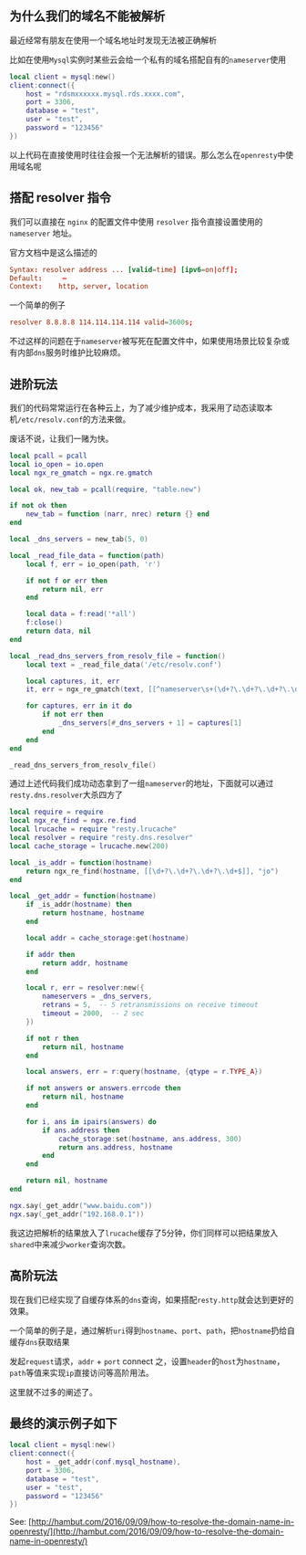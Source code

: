 ## 为什么我们的域名不能被解析

最近经常有朋友在使用一个域名地址时发现无法被正确解析

比如在使用`Mysql`实例时某些云会给一个私有的域名搭配自有的`nameserver`使用

```lua
local client = mysql:new()
client:connect({
	host = "rdsmxxxxxx.mysql.rds.xxxx.com",
	port = 3306,
	database = "test",
	user = "test",
	password = "123456"
})
```

以上代码在直接使用时往往会报一个无法解析的错误。那么怎么在`openresty`中使用域名呢


<!-- more -->

## 搭配 resolver 指令

我们可以直接在 `nginx` 的配置文件中使用 `resolver` 指令直接设置使用的 `nameserver` 地址。

官方文档中是这么描述的

```conf
Syntax:	resolver address ... [valid=time] [ipv6=on|off];
Default:	 —
Context:	http, server, location
```

一个简单的例子

```conf
resolver 8.8.8.8 114.114.114.114 valid=3600s;
```

不过这样的问题在于`nameserver`被写死在配置文件中，如果使用场景比较复杂或有内部`dns`服务时维护比较麻烦。


## 进阶玩法

我们的代码常常运行在各种云上，为了减少维护成本，我采用了动态读取本机`/etc/resolv.conf`的方法来做。

废话不说，让我们一赌为快。


```lua
local pcall = pcall
local io_open = io.open
local ngx_re_gmatch = ngx.re.gmatch

local ok, new_tab = pcall(require, "table.new")

if not ok then
    new_tab = function (narr, nrec) return {} end
end

local _dns_servers = new_tab(5, 0)

local _read_file_data = function(path)
    local f, err = io_open(path, 'r')

    if not f or err then
        return nil, err
    end

    local data = f:read('*all')
    f:close()
    return data, nil
end

local _read_dns_servers_from_resolv_file = function()
    local text = _read_file_data('/etc/resolv.conf')

    local captures, it, err
    it, err = ngx_re_gmatch(text, [[^nameserver\s+(\d+?\.\d+?\.\d+?\.\d+$)]], "jomi")

    for captures, err in it do
        if not err then
            _dns_servers[#_dns_servers + 1] = captures[1]
        end
    end
end

_read_dns_servers_from_resolv_file()
```

通过上述代码我们成功动态拿到了一组`nameserver`的地址，下面就可以通过`resty.dns.resolver`大杀四方了

```lua
local require = require
local ngx_re_find = ngx.re.find
local lrucache = require "resty.lrucache"
local resolver = require "resty.dns.resolver"
local cache_storage = lrucache.new(200)

local _is_addr = function(hostname)
    return ngx_re_find(hostname, [[\d+?\.\d+?\.\d+?\.\d+$]], "jo")
end

local _get_addr = function(hostname)
    if _is_addr(hostname) then
        return hostname, hostname
    end

    local addr = cache_storage:get(hostname)

    if addr then
        return addr, hostname
    end

    local r, err = resolver:new({
        nameservers = _dns_servers,
        retrans = 5,  -- 5 retransmissions on receive timeout
        timeout = 2000,  -- 2 sec
    })

    if not r then
        return nil, hostname
    end

    local answers, err = r:query(hostname, {qtype = r.TYPE_A})

    if not answers or answers.errcode then
        return nil, hostname
    end

    for i, ans in ipairs(answers) do
        if ans.address then
            cache_storage:set(hostname, ans.address, 300)
            return ans.address, hostname
        end
    end

    return nil, hostname
end

ngx.say(_get_addr("www.baidu.com"))
ngx.say(_get_addr("192.168.0.1"))
```

我这边把解析的结果放入了`lrucache`缓存了5分钟，你们同样可以把结果放入`shared`中来减少`worker`查询次数。

## 高阶玩法

现在我们已经实现了自缓存体系的`dns`查询，如果搭配`resty.http`就会达到更好的效果。

一个简单的例子是，通过解析`uri`得到`hostname`、`port`、`path`，把`hostname`扔给自缓存`dns`获取结果

发起`request`请求，`addr` + `port` connect 之，设置`header`的`host`为`hostname`， `path`等值来实现`ip`直接访问等高阶用法。

这里就不过多的阐述了。

## 最终的演示例子如下

```lua
local client = mysql:new()
client:connect({
	host = _get_addr(conf.mysql_hostname),
	port = 3306,
	database = "test",
	user = "test",
	password = "123456"
})
```

See: 
[http://hambut.com/2016/09/09/how-to-resolve-the-domain-name-in-openresty/](http://hambut.com/2016/09/09/how-to-resolve-the-domain-name-in-openresty/)